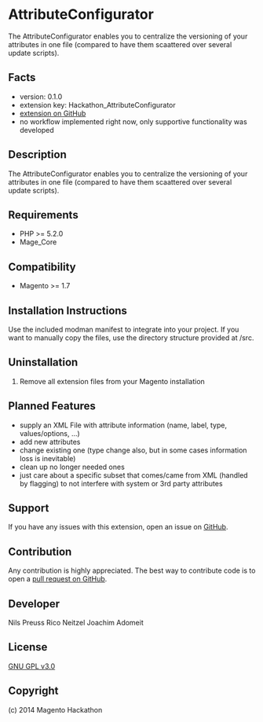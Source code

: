 AttributeConfigurator
=====================
The AttributeConfigurator enables you to centralize the versioning of your attributes in one file (compared to have
them scaattered over several update scripts).

Facts
-----
- version: 0.1.0
- extension key: Hackathon_AttributeConfigurator
- [extension on GitHub](https://github.com/magento-hackathon/AttributeConfigurator)
- no workflow implemented right now, only supportive functionality was developed

Description
-----------
The AttributeConfigurator enables you to centralize the versioning of your attributes in one file (compared to have
them scaattered over several update scripts).

Requirements
------------
- PHP >= 5.2.0
- Mage_Core

Compatibility
-------------
- Magento >= 1.7

Installation Instructions
-------------------------
Use the included modman manifest to integrate into your project. If you want to manually copy the files, use the directory structure provided at /src.

Uninstallation
--------------
1. Remove all extension files from your Magento installation

Planned Features
----------------
- supply an XML File with attribute information (name, label, type, values/options, ...)
- add new attributes
- change existing one (type change also, but in some cases information loss is inevitable)
- clean up no longer needed ones
- just care about a specific subset that comes/came from XML (handled by flagging) to not interfere with system or 3rd party attributes

Support
-------
If you have any issues with this extension, open an issue on [GitHub](https://github.com/magento-hackathon/AttributeConfigurator/issues).

Contribution
------------
Any contribution is highly appreciated. The best way to contribute code is to open a [pull request on GitHub](https://help.github.com/articles/using-pull-requests).

Developer
---------
Nils Preuss
Rico Neitzel
Joachim Adomeit

License
-------
[GNU GPL v3.0](http://www.gnu.org/licenses/gpl-3.0.txt)

Copyright
---------
(c) 2014 Magento Hackathon
